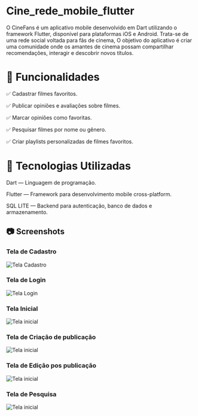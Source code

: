 # Cine_rede_mobile_flutter
O CineFans é um aplicativo mobile desenvolvido em Dart utilizando o framework Flutter, disponível para plataformas iOS e Android. Trata-se de uma rede social voltada para fãs de cinema, O objetivo do aplicativo é criar uma comunidade onde os amantes de cinema possam compartilhar recomendações, interagir e descobrir novos títulos.

# 🎯 Funcionalidades
✅ Cadastrar filmes favoritos.

✅ Publicar opiniões e avaliações sobre filmes.

✅ Marcar opiniões como favoritas.

✅ Pesquisar filmes por nome ou gênero.

✅ Criar playlists personalizadas de filmes favoritos.

# 🚀 Tecnologias Utilizadas

Dart — Linguagem de programação.

Flutter — Framework para desenvolvimento mobile cross-platform.

SQL LITE —  Backend para autenticação, banco de dados e armazenamento.


## 📷 Screenshots

### Tela de Cadastro
![Tela Cadastro](cine_rede/imagens/1.jpg)

### Tela de Login
![Tela Login](cine_rede/imagens/2.jpg)

### Tela Inicial
![Tela inicial](cine_rede/imagens/3.jpg)

### Tela de Criação de publicação
![Tela inicial](cine_rede/imagens/4.jpg)

### Tela de Edição pos publicação
![Tela inicial](cine_rede/imagens/6.jpg)

### Tela de Pesquisa
![Tela inicial](cine_rede/imagens/5.jpg)

